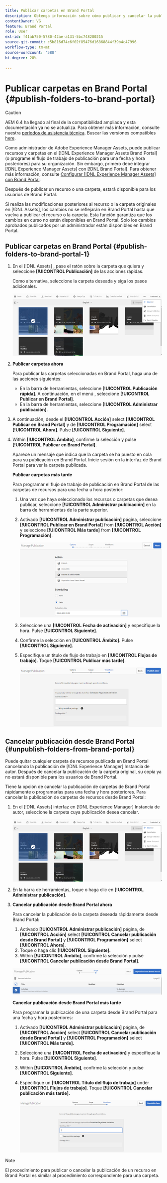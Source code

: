 ```yaml
---
title: Publicar carpetas en Brand Portal
description: Obtenga información sobre cómo publicar y cancelar la publicación de carpetas en Brand Portal.
contentOwner: VG
feature: Brand Portal
role: User
exl-id: f41ab750-5780-42ae-a131-5bc748280215
source-git-commit: c5b816d74c6f02f85476d16868844f39b4c47996
workflow-type: tm+mt
source-wordcount: '588'
ht-degree: 28%

---
```


# Publicar carpetas en Brand Portal {#publish-folders-to-brand-portal}

>[!CAUTION]
>
>AEM 6.4 ha llegado al final de la compatibilidad ampliada y esta documentación ya no se actualiza. Para obtener más información, consulte nuestra [períodos de asistencia técnica](https://helpx.adobe.com/es/support/programs/eol-matrix.html). Buscar las versiones compatibles [here](https://experienceleague.adobe.com/docs/).

Como administrador de Adobe Experience Manager Assets, puede publicar recursos y carpetas en el [!DNL Experience Manager Assets Brand Portal] (o programe el flujo de trabajo de publicación para una fecha y hora posteriores) para su organización. Sin embargo, primero debe integrar [!DNL Experience Manager Assets] con [!DNL Brand Portal]. Para obtener más información, consulte [Configurar [!DNL Experience Manager Assets] con Brand Portal](configure-aem-assets-with-brand-portal.md).

Después de publicar un recurso o una carpeta, estará disponible para los usuarios de Brand Portal.

Si realiza las modificaciones posteriores al recurso o la carpeta originales en [!DNL Assets], los cambios no se reflejarán en Brand Portal hasta que vuelva a publicar el recurso o la carpeta. Esta función garantiza que los cambios en curso no estén disponibles en Brand Portal. Solo los cambios aprobados publicados por un administrador están disponibles en Brand Portal.

## Publicar carpetas en Brand Portal {#publish-folders-to-brand-portal-1}

1. En el [!DNL Assets] , pase el ratón sobre la carpeta que quiera y seleccione **[!UICONTROL Publicación]** de las acciones rápidas.

   Como alternativa, seleccione la carpeta deseada y siga los pasos adicionales.

   ![publish2bp](assets/publish2bp.png)

2. **Publicar carpetas ahora**

   Para publicar las carpetas seleccionadas en Brand Portal, haga una de las acciones siguientes:

   * En la barra de herramientas, seleccione **[!UICONTROL Publicación rápida]**. A continuación, en el menú , seleccione **[!UICONTROL Publicar en Brand Portal]**.
   * En la barra de herramientas, seleccione **[!UICONTROL Administrar publicación]**.

3. A continuación, desde el **[!UICONTROL Acción]** select **[!UICONTROL Publicar en Brand Portal]** y de **[!UICONTROL Programación]** select **[!UICONTROL Ahora]**. Pulse **[!UICONTROL Siguiente].**
4. Within **[!UICONTROL Ámbito]**, confirme la selección y pulse **[!UICONTROL Publicar en Brand Portal]**.

   Aparece un mensaje que indica que la carpeta se ha puesto en cola para su publicación en Brand Portal. Inicie sesión en la interfaz de Brand Portal para ver la carpeta publicada.

   **Publicar carpetas más tarde**

   Para programar el flujo de trabajo de publicación en Brand Portal de las carpetas de recursos para una fecha u hora posterior:

   1. Una vez que haya seleccionado los recursos o carpetas que desea publicar, seleccione **[!UICONTROL Administrar publicación]** en la barra de herramientas de la parte superior.
   2. Activado **[!UICONTROL Administrar publicación]** página, seleccione **[!UICONTROL Publicar en Brand Portal]** from **[!UICONTROL Acción]** y seleccione **[!UICONTROL Más tarde]** from **[!UICONTROL Programación]**.

      ![publishlaterbp](assets/publishlaterbp.png)

   3. Seleccione una **[!UICONTROL Fecha de activación]** y especifique la hora. Pulse **[!UICONTROL Siguiente]**.
   4. Confirme la selección en **[!UICONTROL Ámbito]**. Pulse **[!UICONTROL Siguiente]**.
   5. Especifique un título de flujo de trabajo en **[!UICONTROL Flujos de trabajo]**. Toque **[!UICONTROL Publicar más tarde]**.

      ![manageschedulepub](assets/manageschedulepub.png)

## Cancelar publicación desde Brand Portal {#unpublish-folders-from-brand-portal}

Puede quitar cualquier carpeta de recursos publicada en Brand Portal cancelando la publicación de [!DNL Experience Manager] Instancia de autor. Después de cancelar la publicación de la carpeta original, su copia ya no estará disponible para los usuarios de Brand Portal.

Tiene la opción de cancelar la publicación de carpetas de Brand Portal rápidamente o programarlas para una fecha y hora posteriores. Para cancelar la publicación de carpetas de recursos desde Brand Portal:

1. En el [!DNL Assets] interfaz en [!DNL Experience Manager]  Instancia de autor, seleccione la carpeta cuya publicación desea cancelar.

   ![publish2bp-1](assets/publish2bp-1.png)

2. En la barra de herramientas, toque o haga clic en **[!UICONTROL Administrar publicación]**.

3. **Cancelar publicación desde Brand Portal ahora**

   Para cancelar la publicación de la carpeta deseada rápidamente desde Brand Portal:

   1. Activado **[!UICONTROL Administrar publicación]** página, de **[!UICONTROL Acción]** select **[!UICONTROL Cancelar publicación desde Brand Portal]** y **[!UICONTROL Programación]** select **[!UICONTROL Ahora]**.
   2. Toque o haga clic **[!UICONTROL Siguiente].**
   3. Within **[!UICONTROL Ámbito]**, confirme la selección y pulse **[!UICONTROL Cancelar publicación desde Brand Portal]**.

   ![confirmar-cancelar publicación](assets/confirm-unpublish.png)

   **Cancelar publicación desde Brand Portal más tarde**

   Para programar la publicación de una carpeta desde Brand Portal para una fecha y hora posteriores:

   1. Activado **[!UICONTROL Administrar publicación]** página, de **[!UICONTROL Acción]** select **[!UICONTROL Cancelar publicación desde Brand Portal]** y **[!UICONTROL Programación]** select **[!UICONTROL Más tarde].**
   2. Seleccione una **[!UICONTROL Fecha de activación]** y especifique la hora. Pulse **[!UICONTROL Siguiente]**.
   3. Within **[!UICONTROL Ámbito]**, confirme la selección y pulse **[!UICONTROL Siguiente]**.
   4. Especifique un **[!UICONTROL Título del flujo de trabajo]** under **[!UICONTROL Flujos de trabajo]**. Toque **[!UICONTROL Cancelar publicación más tarde].**

      ![flujos de trabajo sin publicar](assets/unpublishworkflows.png)


>[!NOTE]
>
>El procedimiento para publicar o cancelar la publicación de un recurso en Brand Portal es similar al procedimiento correspondiente para una carpeta.
